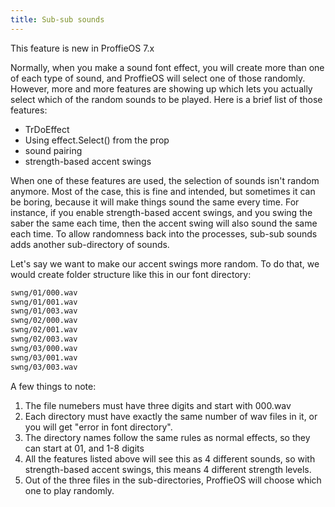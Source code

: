 ```yaml
---
title: Sub-sub sounds
---
```


This feature is new in ProffieOS 7.x

Normally, when you make a sound font effect, you will create more than one of each type of sound, and ProffieOS will select one of those randomly. However, more and more features are showing up which lets you actually select which of the random sounds to be played. Here is a brief list of those features:

* TrDoEffect
* Using effect.Select() from the prop
* sound pairing
* strength-based accent swings

When one of these features are used, the selection of sounds isn't random anymore. Most of the case, this is fine and intended, but sometimes it can be boring, because it will make things sound the same every time. For instance, if you enable strength-based accent swings, and you swing the saber the same each time, then the accent swing will also sound the same each time. To allow randomness back into the processes, sub-sub sounds adds another sub-directory of sounds.

Let's say we want to make our accent swings more random. To do that, we would create folder structure like this in our font directory:
```txt
swng/01/000.wav
swng/01/001.wav
swng/01/003.wav
swng/02/000.wav
swng/02/001.wav
swng/02/003.wav
swng/03/000.wav
swng/03/001.wav
swng/03/003.wav
```

A few things to note:
1. The file numebers must have three digits and start with 000.wav
2. Each directory must have exactly the same number of wav files in it, or you will get "error in font directory".
3. The directory names follow the same rules as normal effects, so they can start at 01, and 1-8 digits
4. All the features listed above will see this as 4 different sounds, so with strength-based accent swings, this means 4 different strength levels.
5. Out of the three files in the sub-directories, ProffieOS will choose which one to play randomly.
